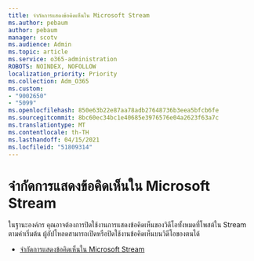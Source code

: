 ```yaml
---
title: จํากัดการแสดงข้อคิดเห็นใน Microsoft Stream
ms.author: pebaum
author: pebaum
manager: scotv
ms.audience: Admin
ms.topic: article
ms.service: o365-administration
ROBOTS: NOINDEX, NOFOLLOW
localization_priority: Priority
ms.collection: Adm_O365
ms.custom:
- "9002650"
- "5099"
ms.openlocfilehash: 850e63b22e87aa78adb27648736b3eea5bfcb6fe
ms.sourcegitcommit: 8bc60ec34bc1e40685e3976576e04a2623f63a7c
ms.translationtype: MT
ms.contentlocale: th-TH
ms.lasthandoff: 04/15/2021
ms.locfileid: "51809314"
---
```

# <a name="restrict-commenting-in-microsoft-stream"></a>จํากัดการแสดงข้อคิดเห็นใน Microsoft Stream

ในฐานะองค์กร คุณอาจต้องการปิดใช้งานการแสดงข้อคิดเห็นของวิดีโอทั้งหมดที่โพสต์ใน Stream ตามค่าเริ่มต้น ผู้อัปโหลดสามารถเปิดหรือปิดใช้งานข้อคิดเห็นบนวิดีโอของตนได้

- [จํากัดการแสดงข้อคิดเห็นใน Microsoft Stream](https://docs.microsoft.com/stream/portal-disable-comments)
